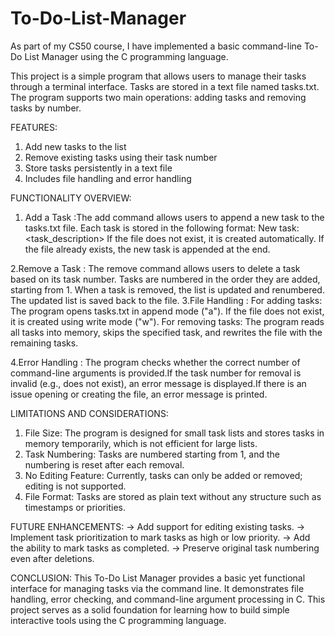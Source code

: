# To-Do-List-Manager

As part of my CS50 course, I have implemented a basic command-line To-Do List Manager using the C programming language.

This project is a simple program that allows users to manage their tasks through a terminal interface. Tasks are stored in a text file named tasks.txt. The program supports two main operations: adding tasks and removing tasks by number.

FEATURES:
1. Add new tasks to the list
2. Remove existing tasks using their task number
3. Store tasks persistently in a text file
4. Includes file handling and error handling

FUNCTIONALITY OVERVIEW:
1. Add a Task :The add command allows users to append a new task to the tasks.txt file. Each task is stored in the following format:    New task: <task_description>
               If the file does not exist, it is created automatically. If the file already exists, the new task is appended at the end.

2.Remove a Task : The remove command allows users to delete a task based on its task number. Tasks are numbered in the order they are added, starting from 1. When a task is removed, the list is updated and                          renumbered. The updated list is saved back to the file.
3.File Handling :
         For adding tasks: The program opens tasks.txt in append mode ("a"). If the file does not exist, it is created using write mode ("w").
         For removing tasks: The program reads all tasks into memory, skips the specified task, and rewrites the file with the remaining tasks.
         
4.Error Handling : The program checks whether the correct number of command-line arguments is provided.If the task number for removal is invalid (e.g., does not exist), an error message is displayed.If there is                      an issue opening or creating the file, an error message is printed.

LIMITATIONS AND CONSIDERATIONS:
1. File Size: The program is designed for small task lists and stores tasks in memory temporarily, which is not efficient for large lists.
2. Task Numbering: Tasks are numbered starting from 1, and the numbering is reset after each removal.
3. No Editing Feature: Currently, tasks can only be added or removed; editing is not supported.
4. File Format: Tasks are stored as plain text without any structure such as timestamps or priorities.

FUTURE ENHANCEMENTS:
-> Add support for editing existing tasks.
-> Implement task prioritization to mark tasks as high or low priority.
-> Add the ability to mark tasks as completed.
-> Preserve original task numbering even after deletions.

CONCLUSION:
This To-Do List Manager provides a basic yet functional interface for managing tasks via the command line. It demonstrates file handling, error checking, and command-line argument processing in C. This project serves as a solid foundation for learning how to build simple interactive tools using the C programming language.

